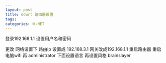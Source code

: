 ```yaml
---
layout: post
title: ddwrt 路由器设置 
tags: 
categories: 🌐-NET
---
```


登录192.168.1.1    设置用户名和密码
  

更改 网络设置下 路由ip 设置成 192.168.3.1    网关改成192.168.1.1   重启路由器  重启电脑wifi
再 administrator  下面设置语言 
再设置风格 brainslayer
  

